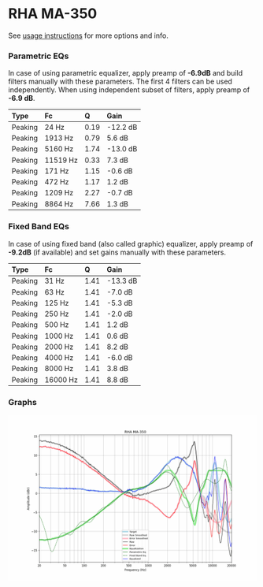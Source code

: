 # RHA MA-350
See [usage instructions](https://github.com/jaakkopasanen/AutoEq#usage) for more options and info.

### Parametric EQs
In case of using parametric equalizer, apply preamp of **-6.9dB** and build filters manually
with these parameters. The first 4 filters can be used independently.
When using independent subset of filters, apply preamp of **-6.9 dB**.

| Type    | Fc       |    Q | Gain     |
|:--------|:---------|:-----|:---------|
| Peaking | 24 Hz    | 0.19 | -12.2 dB |
| Peaking | 1913 Hz  | 0.79 | 5.6 dB   |
| Peaking | 5160 Hz  | 1.74 | -13.0 dB |
| Peaking | 11519 Hz | 0.33 | 7.3 dB   |
| Peaking | 171 Hz   | 1.15 | -0.6 dB  |
| Peaking | 472 Hz   | 1.17 | 1.2 dB   |
| Peaking | 1209 Hz  | 2.27 | -0.7 dB  |
| Peaking | 8864 Hz  | 7.66 | 1.3 dB   |

### Fixed Band EQs
In case of using fixed band (also called graphic) equalizer, apply preamp of **-9.2dB**
(if available) and set gains manually with these parameters.

| Type    | Fc       |    Q | Gain     |
|:--------|:---------|:-----|:---------|
| Peaking | 31 Hz    | 1.41 | -13.3 dB |
| Peaking | 63 Hz    | 1.41 | -7.0 dB  |
| Peaking | 125 Hz   | 1.41 | -5.3 dB  |
| Peaking | 250 Hz   | 1.41 | -2.0 dB  |
| Peaking | 500 Hz   | 1.41 | 1.2 dB   |
| Peaking | 1000 Hz  | 1.41 | 0.6 dB   |
| Peaking | 2000 Hz  | 1.41 | 8.2 dB   |
| Peaking | 4000 Hz  | 1.41 | -6.0 dB  |
| Peaking | 8000 Hz  | 1.41 | 3.8 dB   |
| Peaking | 16000 Hz | 1.41 | 8.8 dB   |

### Graphs
![](./RHA%20MA-350.png)